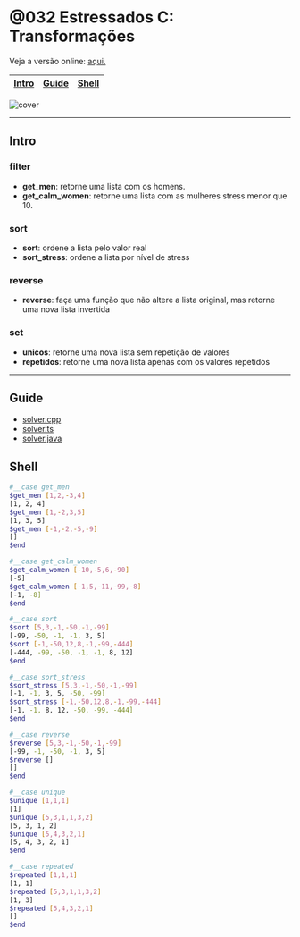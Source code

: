 # @032 Estressados C: Transformações

Veja a versão online: [aqui.](https://github.com/qxcodepoo/arcade/blob/master/base/032/Readme.md)

<!-- toch -->
[Intro](#intro) | [Guide](#guide) | [Shell](#shell)
-- | -- | --
<!-- toch -->

![cover](https://raw.githubusercontent.com/qxcodepoo/arcade/master/base/032/cover.jpg)

***

## Intro

### filter

- **get_men**: retorne uma lista com os homens.
- **get_calm_women**: retorne uma lista com as mulheres stress menor que 10.

### sort

- **sort**: ordene a lista pelo valor real
- **sort_stress**: ordene a lista por nível de stress

### reverse

- **reverse**: faça uma função que não altere a lista original, mas retorne uma nova lista invertida

### set

- **unicos**: retorne uma nova lista sem repetição de valores
- **repetidos**: retorne uma nova lista apenas com os valores repetidos

***

## Guide

- [solver.cpp](https://github.com/qxcodepoo/arcade/blob/master/base/032/.cache/draft.cpp)
- [solver.ts](https://github.com/qxcodepoo/arcade/blob/master/base/032/.cache/draft.ts)
- [solver.java](https://github.com/qxcodepoo/arcade/blob/master/base/032/.cache/draft.java)

## Shell

```sh
#__case get_men
$get_men [1,2,-3,4]
[1, 2, 4]
$get_men [1,-2,3,5]
[1, 3, 5]
$get_men [-1,-2,-5,-9]
[]
$end
```

```sh
#__case get_calm_women
$get_calm_women [-10,-5,6,-90]
[-5]
$get_calm_women [-1,5,-11,-99,-8]
[-1, -8]
$end
```

```sh
#__case sort
$sort [5,3,-1,-50,-1,-99]
[-99, -50, -1, -1, 3, 5]
$sort [-1,-50,12,8,-1,-99,-444]
[-444, -99, -50, -1, -1, 8, 12]
$end
```

```sh
#__case sort_stress
$sort_stress [5,3,-1,-50,-1,-99]
[-1, -1, 3, 5, -50, -99]
$sort_stress [-1,-50,12,8,-1,-99,-444]
[-1, -1, 8, 12, -50, -99, -444]
$end
```

```sh
#__case reverse
$reverse [5,3,-1,-50,-1,-99]
[-99, -1, -50, -1, 3, 5]
$reverse []
[]
$end
```

```sh
#__case unique
$unique [1,1,1]
[1]
$unique [5,3,1,1,3,2]
[5, 3, 1, 2]
$unique [5,4,3,2,1]
[5, 4, 3, 2, 1]
$end
```

```sh
#__case repeated
$repeated [1,1,1]
[1, 1]
$repeated [5,3,1,1,3,2]
[1, 3]
$repeated [5,4,3,2,1]
[]
$end
```
